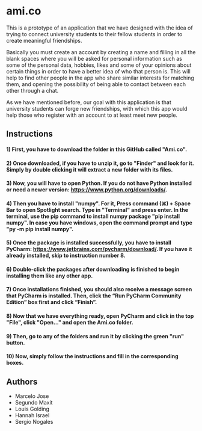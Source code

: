 # ami.co
This is a prototype of an application that we have designed with the idea of trying to connect university students to their fellow students in order to create meaningful friendships.

Basically you must create an account by creating a name and filling in all the blank spaces where you will be asked for personal information such as some of the personal data, hobbies, likes and some of your opinions about certain things in order to have a better idea of who that person is. This will help to find other people in the app who share similar interests for matching them, and opening the possibility of being able to contact between each other through a chat.

As we have mentioned before, our goal with this application is that university students can forge new friendships, with which this app would help those who register with an account to at least meet new people.



## Instructions

#### 1) First, you have to download the folder in this GitHub called "Ami.co".

#### 2) Once downloaded, if you have to unzip it, go to "Finder" and look for it. Simply by double clicking it will extract a new folder with its files.

#### 3)  Now, you will have to open Python. If you do not have Python installed or need a newer version: https://www.python.org/downloads/.

#### 4) Then you have to install "numpy". For it, Press command (⌘) + Space Bar to open Spotlight search. Type in "Terminal" and press enter. In the terminal, use the pip command to install numpy package "pip install numpy". In case you have windows, open the command prompt and type "py -m pip install numpy".

#### 5) Once the package is installed successfully, you have to install PyCharm: https://www.jetbrains.com/pycharm/download/. If you have it already installed, skip to instruction number 8.

#### 6) Double-click the packages after downloading is finished to begin installing them like any other app.

#### 7) Once installations finished, you should also receive a message screen that PyCharm is installed. Then, click the “Run PyCharm Community Edition” box first and click “Finish”.

#### 8) Now that we have everything ready, open PyCharm and click in the top "File", click "Open..." and open the Ami.co folder.

#### 9) Then, go to any of the folders and run it by clicking the green "run" button.

#### 10) Now, simply follow the instructions and fill in the corresponding boxes.
## Authors

- Marcelo Jose
- Segundo Maxit
- Louis Golding
- Hannah Israel
- Sergio Nogales



